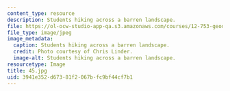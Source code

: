 ```yaml
---
content_type: resource
description: Students hiking across a barren landscape.
file: https://ol-ocw-studio-app-qa.s3.amazonaws.com/courses/12-753-geodynamics-seminar-spring-2006/3941e352d67381f2067bfc9bf44cf7b1_45.jpg
file_type: image/jpeg
image_metadata:
  caption: Students hiking across a barren landscape.
  credit: Photo courtesy of Chris Linder.
  image-alt: Students hiking across a barren landscape.
resourcetype: Image
title: 45.jpg
uid: 3941e352-d673-81f2-067b-fc9bf44cf7b1
---
```

